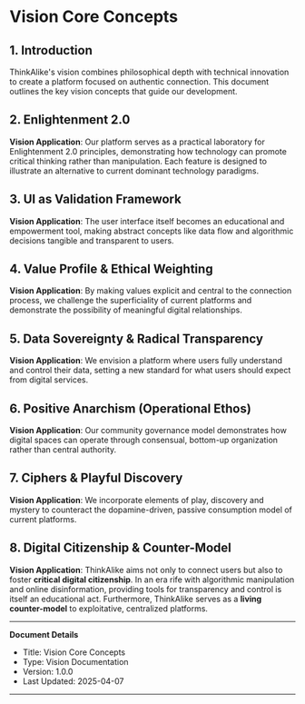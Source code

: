 # Vision Core Concepts

## 1. Introduction

ThinkAlike's vision combines philosophical depth with technical innovation to create a platform focused on authentic connection. This document outlines the key vision concepts that guide our development.

## 2. Enlightenment 2.0

**Vision Application**: Our platform serves as a practical laboratory for Enlightenment 2.0 principles, demonstrating how technology can promote critical thinking rather than manipulation. Each feature is designed to illustrate an alternative to current dominant technology paradigms.

## 3. UI as Validation Framework

**Vision Application**: The user interface itself becomes an educational and empowerment tool, making abstract concepts like data flow and algorithmic decisions tangible and transparent to users.

## 4. Value Profile & Ethical Weighting

**Vision Application**: By making values explicit and central to the connection process, we challenge the superficiality of current platforms and demonstrate the possibility of meaningful digital relationships.

## 5. Data Sovereignty & Radical Transparency

**Vision Application**: We envision a platform where users fully understand and control their data, setting a new standard for what users should expect from digital services.

## 6. Positive Anarchism (Operational Ethos)

**Vision Application**: Our community governance model demonstrates how digital spaces can operate through consensual, bottom-up organization rather than central authority.

## 7. Ciphers & Playful Discovery

**Vision Application**: We incorporate elements of play, discovery and mystery to counteract the dopamine-driven, passive consumption model of current platforms.

## 8. Digital Citizenship & Counter-Model

**Vision Application**: ThinkAlike aims not only to connect users but also to foster **critical digital citizenship**. In an era rife with algorithmic manipulation and online disinformation, providing tools for transparency and control is itself an educational act. Furthermore, ThinkAlike serves as a **living counter-model** to exploitative, centralized platforms.

---
**Document Details**
- Title: Vision Core Concepts
- Type: Vision Documentation
- Version: 1.0.0
- Last Updated: 2025-04-07
---

